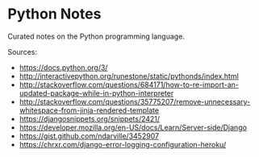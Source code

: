 # Python Notes
Curated notes on the Python programming language.

Sources:
- https://docs.python.org/3/
- http://interactivepython.org/runestone/static/pythonds/index.html
- http://stackoverflow.com/questions/684171/how-to-re-import-an-updated-package-while-in-python-interpreter
- http://stackoverflow.com/questions/35775207/remove-unnecessary-whitespace-from-jinja-rendered-template
- https://djangosnippets.org/snippets/2421/
- https://developer.mozilla.org/en-US/docs/Learn/Server-side/Django
- https://gist.github.com/ndarville/3452907
- https://chrxr.com/django-error-logging-configuration-heroku/
